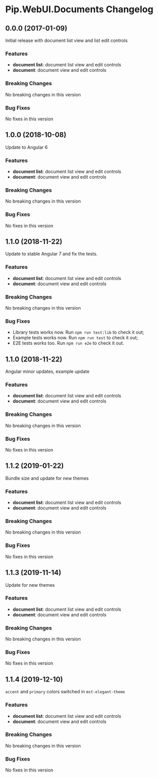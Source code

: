 # Pip.WebUI.Documents Changelog

## <a name="0.0.0"></a> 0.0.0 (2017-01-09)

Initial release with document list view and list edit controls

### Features

* **document list**: document list view and edit controls
* **document**: document view and edit controls

### Breaking Changes
No breaking changes in this version

### Bug Fixes
No fixes in this version

## <a name="1.0.0"></a> 1.0.0 (2018-10-08)

Update to Angular 6

### Features

* **document list**: document list view and edit controls
* **document**: document view and edit controls

### Breaking Changes
No breaking changes in this version

### Bug Fixes
No fixes in this version

## <a name="1.1.0"></a> 1.1.0 (2018-11-22)

Update to stable Angular 7 and fix the tests.

### Features

* **document list**: document list view and edit controls
* **document**: document view and edit controls

### Breaking Changes
No breaking changes in this version

### Bug Fixes
* Library tests works now. Run `npm run test:lib` to check it out;
* Example tests works now. Run `npm run test` to check it out;
* E2E tests works too. Run `npm run e2e` to check it out.


## <a name="1.1.0"></a> 1.1.0 (2018-11-22)

Angular minor updates, example update

### Features

* **document list**: document list view and edit controls
* **document**: document view and edit controls

### Breaking Changes
No breaking changes in this version

### Bug Fixes
No fixes in this version

## <a name="1.1.2"></a> 1.1.2 (2019-01-22)

Bundle size and update for new themes

### Features

* **document list**: document list view and edit controls
* **document**: document view and edit controls

### Breaking Changes
No breaking changes in this version

### Bug Fixes
No fixes in this version

## <a name="1.1.3"></a> 1.1.3 (2019-11-14)

Update for new themes

### Features

* **document list**: document list view and edit controls
* **document**: document view and edit controls

### Breaking Changes
No breaking changes in this version

### Bug Fixes
No fixes in this version

## <a name="1.1.4"></a> 1.1.4 (2019-12-10)

`accent` and `primary` colors switched in `mst-elegant-theme`

### Features

* **document list**: document list view and edit controls
* **document**: document view and edit controls

### Breaking Changes
No breaking changes in this version

### Bug Fixes
No fixes in this version